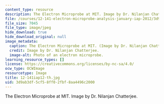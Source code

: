 ```yaml
---
content_type: resource
description: The Electron Microprobe at MIT. Image by Dr. Nilanjan Chatterjee.
file: /courses/12-141-electron-microprobe-analysis-january-iap-2012/3d9ab3df5cf58ff02fbf8aa4496c2000_12-141iap12-th.jpg
file_size: 7045
file_type: image/jpeg
hide_download: true
hide_download_original: null
image_metadata:
  caption: The Electron Microprobe at MIT. (Image by Dr. Nilanjan Chatterjee.)
  credit: Image by Dr. Nilanjan Chatterjee.
  image-alt: Photo of an electron microprobe.
learning_resource_types: []
license: https://creativecommons.org/licenses/by-nc-sa/4.0/
ocw_type: OCWImage
resourcetype: Image
title: 12-141iap12-th.jpg
uid: 3d9ab3df-5cf5-8ff0-2fbf-8aa4496c2000
---
```

The Electron Microprobe at MIT. Image by Dr. Nilanjan Chatterjee.